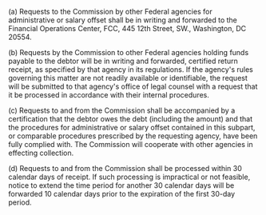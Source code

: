 (a) Requests to the Commission by other Federal agencies for administrative or salary offset shall be in writing and forwarded to the Financial Operations Center, FCC, 445 12th Street, SW., Washington, DC 20554.

(b) Requests by the Commission to other Federal agencies holding funds payable to the debtor will be in writing and forwarded, certified return receipt, as specified by that agency in its regulations. If the agency's rules governing this matter are not readily available or identifiable, the request will be submitted to that agency's office of legal counsel with a request that it be processed in accordance with their internal procedures.

(c) Requests to and from the Commission shall be accompanied by a certification that the debtor owes the debt (including the amount) and that the procedures for administrative or salary offset contained in this subpart, or comparable procedures prescribed by the requesting agency, have been fully complied with. The Commission will cooperate with other agencies in effecting collection.

(d) Requests to and from the Commission shall be processed within 30 calendar days of receipt. If such processing is impractical or not feasible, notice to extend the time period for another 30 calendar days will be forwarded 10 calendar days prior to the expiration of the first 30-day period.

